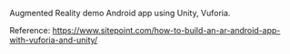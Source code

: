 Augmented Reality demo Android app using Unity, Vuforia.

Reference: https://www.sitepoint.com/how-to-build-an-ar-android-app-with-vuforia-and-unity/

